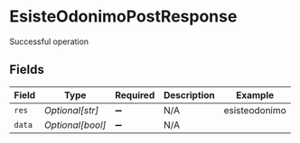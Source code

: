 # EsisteOdonimoPostResponse

Successful operation


## Fields

| Field              | Type               | Required           | Description        | Example            |
| ------------------ | ------------------ | ------------------ | ------------------ | ------------------ |
| `res`              | *Optional[str]*    | :heavy_minus_sign: | N/A                | esisteodonimo      |
| `data`             | *Optional[bool]*   | :heavy_minus_sign: | N/A                |                    |